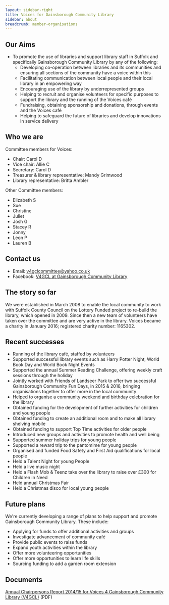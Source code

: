 ```yaml
---
layout: sidebar-right
title: Voices for Gainsborough Community Library
sidebar: about
breadcrumb: member-organisations
---
```

## Our Aims

* To promote the use of libraries and support library staff in Suffolk and specifically Gainsborough Community Library by any of the following:
  * Developing co-operation between libraries and its communities and ensuring all sections of the community have a voice within this
  * Facilitating communication between local people and their local library in an empowering way
  * Encouraging use of the library by underrepresented groups
  * Helping to recruit and organise volunteers for specific purposes to support the library and the running of the Voices café
  * Fundraising, obtaining sponsorship and donations, through events and the Voices café
  * Helping to safeguard the future of libraries and develop innovations in service delivery

## Who we are

Committee members for Voices:

* Chair: Carol D
* Vice chair: Allie C
* Secretary: Carol D
* Treasurer & library representative: Mandy Grimwood
* Library representative: Britta Ambler

Other Committee members:

* Elizabeth S
* Sue
* Christine
* Juliet
* Josh G
* Stacey R
* Jonny
* Leon P
* Lauren B

## Contact us

* Email: v4gclcommittee@yahoo.co.uk
* Facebook: [V4GCL at Gainsborough Community Library](https://www.facebook.com/pages/V4GCL-at-Gainsborough-Community-Library/1415483762029302)

## The story so far

We were established in March 2008 to enable the local community to work with Suffolk County Council on the Lottery Funded project to re-build the library, which opened in 2009. Since then a new team of volunteers have taken over the committee and are very active in the library. Voices became a charity in January 2016; registered charity number: 1165302.

## Recent successes

* Running of the library café, staffed by volunteers
* Supported successful library events such as Harry Potter Night, World Book Day and World Book Night Events
* Supported the annual Summer Reading Challenge, offering weekly craft sessions through the holiday
* Jointly worked with Friends of Landseer Park to offer two successful Gainsborough Community Fun Days, in 2015 & 2016, bringing organisations together to offer more in the local community
* Helped to organise a community weekend and birthday celebration for the library
* Obtained funding for the development of further activities for children and young people
* Obtained funding to create an additional room and to make all library shelving mobile
* Obtained funding to support Top Time activities for older people
* Introduced new groups and activities to promote health and well being
* Supported summer holiday trips for young people
* Supported a reward trip to the pantomime for young people
* Organised and funded Food Safety and First Aid qualifications for local people
* Held a Talent Night for young People
* Held a live music night
* Held a Flash Mob & Teenz take over the library to raise over £300 for Children in Need
* Held annual Christmas Fair
* Held a Christmas disco for local young people

## Future plans

We're currently developing a range of plans to help support and promote Gainsborough Community Library. These include:

* Applying for funds to offer additional activities and groups
* Investigate advancement of community café
* Provide public events to raise funds
* Expand youth activities within the library
* Offer more volunteering opportunities
* Offer more opportunities to learn life skills
* Sourcing funding to add a garden room extension

## Documents

[Annual Chairpersons Report 2014/15 for Voices 4 Gainsborough Community Library (V4GCL)](/assets/pdf/voices-4-gainsborough-community-library-v4gcl-annual-chairpersons-report-14-15.pdf) (PDF)
